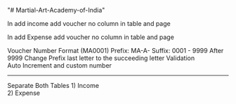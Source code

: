 "# Martial-Art-Academy-of-India" 

In add income 
	add voucher no column in table and page 

In add Expense
	add voucher no column in table and page 

Voucher Number 
	Format (MA0001)
		Prefix: MA-A-
		Suffix: 0001 - 9999
			After 9999 Change Prefix last letter to the succeeding 				letter
	Validation	
	Auto Increment and custom number


------------------------------------------------------------

Separate Both Tables
	1) Income  
	2) Expense 




